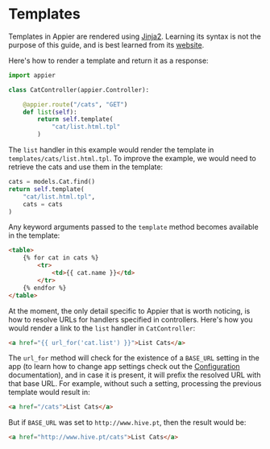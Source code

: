 # Templates

Templates in Appier are rendered using [Jinja2](http://jinja.pocoo.org/). Learning
its syntax is not the purpose of this guide, and is best learned from its 
[website](http://jinja.pocoo.org/).

Here's how to render a template and return it as a response:

```python
import appier

class CatController(appier.Controller):

    @appier.route("/cats", "GET")
    def list(self):
        return self.template(
            "cat/list.html.tpl"
        )
```

The ``list`` handler in this example would render the template in 
``templates/cats/list.html.tpl``. To improve the example, we would need 
to retrieve the cats and use them in the template:

```python
cats = models.Cat.find()
return self.template(
    "cat/list.html.tpl",
    cats = cats
)
```

Any keyword arguments passed to the ``template`` method becomes available in the template:

```html
<table>
    {% for cat in cats %}
    	<tr>
    		<td>{{ cat.name }}</td>
    	</tr>
    {% endfor %}
</table>
```

At the moment, the only detail specific to Appier that is worth noticing, is how to resolve
URLs for handlers specified in controllers. Here's how you would render a link to the 
``list`` handler in ``CatController``:

```html
<a href="{{ url_for('cat.list') }}">List Cats</a>
```

The ``url_for`` method will check for the existence of a ``BASE_URL`` setting in the app (to
learn how to change app settings check out the [Configuration](doc/configuration.md) documentation),
and in case it is present, it will prefix the resolved URL with that base URL. For example, without
such a setting, processing the previous template would result in:

```html
<a href="/cats">List Cats</a>
```

But if ``BASE_URL`` was set to ``http://www.hive.pt``, then the result would be:

```html
<a href="http://www.hive.pt/cats">List Cats</a>
```
